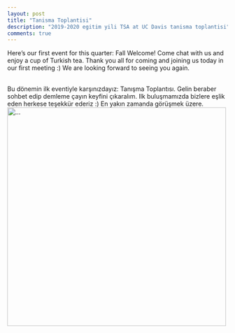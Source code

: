 ```yaml
---
layout: post
title: "Tanisma Toplantisi"
description: "2019-2020 egitim yili TSA at UC Davis tanisma toplantisi"
comments: true
---
```

Here’s our first event for this quarter: Fall Welcome! Come chat with us and enjoy a cup of Turkish tea. Thank you all for coming and joining us today in our first meeting :) We are looking forward to seeing you again.

<br />
Bu dönemin ilk eventiyle karşınızdayız: Tanışma Toplantısı. Gelin beraber sohbet edip demleme çayın keyfini çıkaralım. Ilk buluşmamızda bizlere eşlik eden herkese teşekkür ederiz :) En yakın zamanda görüşmek üzere.

<br />
<img align="middle" width="500" src="{{ site.url }}/images/tanisma-toplantisi.png" alt="...">
